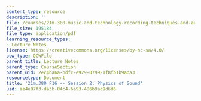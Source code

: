 ```yaml
---
content_type: resource
description: ''
file: /courses/21m-380-music-and-technology-recording-techniques-and-audio-production-fall-2016/ae4e07f3da3b04c46a93486b9ac9d6d6_MIT21M_380F16_ses02_note.pdf
file_size: 195184
file_type: application/pdf
learning_resource_types:
- Lecture Notes
license: https://creativecommons.org/licenses/by-nc-sa/4.0/
ocw_type: OCWFile
parent_title: Lecture Notes
parent_type: CourseSection
parent_uid: 2ec4ba6a-bdfc-e929-0799-1f8fb1b9ada3
resourcetype: Document
title: '21m.380 F16 -- Session 2: Physics of Sound'
uid: ae4e07f3-da3b-04c4-6a93-486b9ac9d6d6
---
```

